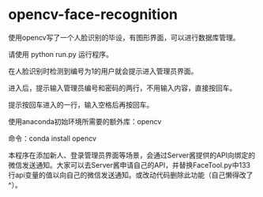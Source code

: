 # opencv-face-recognition
使用opencv写了一个人脸识别的毕设，有图形界面，可以进行数据库管理。

请使用 python run.py 运行程序。

在人脸识别时检测到编号为1的用户就会提示进入管理员界面。

进入后，提示输入管理员编号和密码的两行，不用输入内容，直接按回车。

提示按回车进入的一行，输入空格后再按回车。

使用anaconda初始环境所需要的额外库：opencv

命令：conda install opencv

本程序在添加新人、登录管理员界面等场景，会通过Server酱提供的API向绑定的微信发送通知。大家可以去Server酱申请自己的API，并替换FaceTool.py中133行api变量的值以向自己的微信发送通知。或改动代码删除此功能（自己懒得改了^）。

